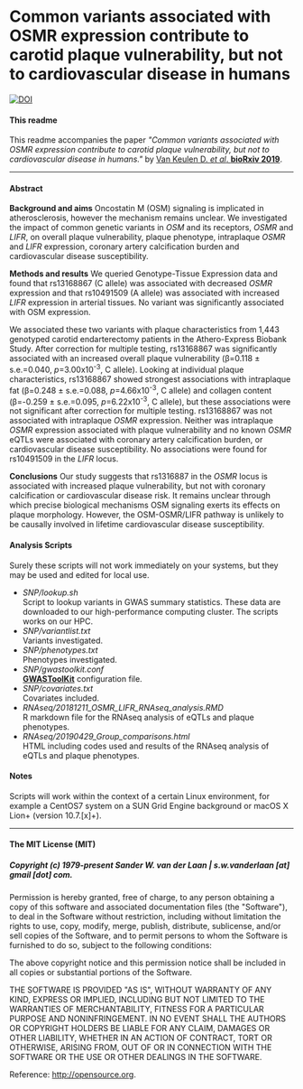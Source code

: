 Common variants associated with OSMR expression contribute to carotid plaque vulnerability, but not to cardiovascular disease in humans
===========================================================

[![DOI](https://zenodo.org/badge/283594863.svg)](https://zenodo.org/badge/latestdoi/283594863)

#### This readme
This readme accompanies the paper _"Common variants associated with OSMR expression contribute to carotid plaque vulnerability, but not to cardiovascular disease in humans."_ by [Van Keulen D. *et al*. **bioRxiv 2019**](https://doi.org/10.1101/576793).


--------------

#### Abstract

**Background and aims**
Oncostatin M (OSM) signaling is implicated in atherosclerosis, however the mechanism remains unclear. We investigated the impact of common genetic variants in _OSM_ and its receptors, _OSMR_ and _LIFR_, on overall plaque vulnerability, plaque phenotype, intraplaque _OSMR_ and _LIFR_ expression, coronary artery calcification burden and cardiovascular disease susceptibility.

**Methods and results**
We queried Genotype-Tissue Expression data and found that rs13168867 (C allele) was associated with decreased _OSMR_ expression and that rs10491509 (A allele) was associated with increased _LIFR_ expression in arterial tissues. No variant was significantly associated with OSM expression.

We associated these two variants with plaque characteristics from 1,443 genotyped carotid endarterectomy patients in the Athero-Express Biobank Study. After correction for multiple testing, rs13168867 was significantly associated with an increased overall plaque vulnerability (β=0.118 ± s.e.=0.040, _p_=3.00x10<sup>-3</sup>, C allele). Looking at individual plaque characteristics, rs13168867 showed strongest associations with intraplaque fat (β=0.248 ± s.e.=0.088, _p_=4.66x10<sup>-3</sup>, C allele) and collagen content (β=-0.259 ± s.e.=0.095, _p_=6.22x10<sup>-3</sup>, C allele), but these associations were not significant after correction for multiple testing. rs13168867 was not associated with intraplaque _OSMR_ expression. Neither was intraplaque _OSMR_ expression associated with plaque vulnerability and no known _OSMR_ eQTLs were associated with coronary artery calcification burden, or cardiovascular disease susceptibility. No associations were found for rs10491509 in the _LIFR_ locus.  

**Conclusions**
Our study suggests that rs1316887 in the _OSMR_ locus is associated with increased plaque vulnerability, but not with coronary calcification or cardiovascular disease risk. It remains unclear through which precise biological mechanisms OSM signaling exerts its effects on plaque morphology. However, the OSM-OSMR/LIFR pathway is unlikely to be causally involved in lifetime cardiovascular disease susceptibility.


#### Analysis Scripts
Surely these scripts will not work immediately on your systems, but they may be used and edited for local use.
 
- *SNP/lookup.sh*</br>
Script to lookup variants in GWAS summary statistics. These data are downloaded to our high-performance computing cluster. The scripts works on our HPC.
- *SNP/variantlist.txt*</br>
Variants investigated.
- *SNP/phenotypes.txt*</br>
Phenotypes investigated.
- *SNP/gwastoolkit.conf*</br>
[**GWASToolKit**](https://github.com/swvanderlaan/GWASToolKit) configuration file.
- *SNP/covariates.txt*</br>
Covariates included.
- *RNAseq/20181211_OSMR_LIFR_RNAseq_analysis.RMD*</br>
R markdown file for the RNAseq analysis of eQTLs and plaque phenotypes.
- *RNAseq/20190429_Group_comparisons.html*</br>
HTML including codes used and results of the RNAseq analysis of eQTLs and plaque phenotypes.

#### Notes
Scripts will work within the context of a certain Linux environment, for example a CentOS7 system on a SUN Grid Engine background or macOS X Lion+ (version 10.7.[x]+). 


--------------

#### The MIT License (MIT)
##### Copyright (c) 1979-present Sander W. van der Laan | s.w.vanderlaan [at] gmail [dot] com.

Permission is hereby granted, free of charge, to any person obtaining a copy of this software and associated documentation files (the "Software"), to deal in the Software without restriction, including without limitation the rights to use, copy, modify, merge, publish, distribute, sublicense, and/or sell copies of the Software, and to permit persons to whom the Software is furnished to do so, subject to the following conditions:   

The above copyright notice and this permission notice shall be included in all copies or substantial portions of the Software.

THE SOFTWARE IS PROVIDED "AS IS", WITHOUT WARRANTY OF ANY KIND, EXPRESS OR IMPLIED, INCLUDING BUT NOT LIMITED TO THE WARRANTIES OF MERCHANTABILITY, FITNESS FOR A PARTICULAR PURPOSE AND NONINFRINGEMENT. IN NO EVENT SHALL THE AUTHORS OR COPYRIGHT HOLDERS BE LIABLE FOR ANY CLAIM, DAMAGES OR OTHER LIABILITY, WHETHER IN AN ACTION OF CONTRACT, TORT OR OTHERWISE, ARISING FROM, OUT OF OR IN CONNECTION WITH THE SOFTWARE OR THE USE OR OTHER DEALINGS IN THE SOFTWARE.

Reference: http://opensource.org.
